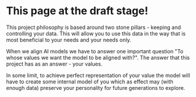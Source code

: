 # This page at the draft stage!
This project philosophy is based around two stone pillars - keeping and controlling your data. This will allow you to use this data in the way that is most beneficial to your needs and your needs only.

When we align AI models we have to answer one important question "To whose values we want the model to be aligned with?". The answer that this project has as an answer - your values.

In some limit, to achieve perfect representation of your value the model will have to create some internal model of you which as effect may (with enough data) preserve your personality for future generations to explore.
